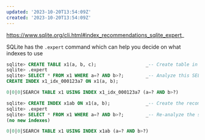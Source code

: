 ```yaml
---
updated: '2023-10-20T13:54:09Z'
created: '2023-10-20T13:54:09Z'
---
```

https://www.sqlite.org/cli.html#index_recommendations_sqlite_expert_

SQLite has the `.expert` command which can help you decide on what indexes to use

```sql
sqlite> CREATE TABLE x1(a, b, c);                  _-- Create table in database_ 
sqlite> .expert
sqlite> SELECT * FROM x1 WHERE a=? AND b>?;        _-- Analyze this SELECT_ 
CREATE INDEX x1_idx_000123a7 ON x1(a, b);

0|0|0|SEARCH TABLE x1 USING INDEX x1_idx_000123a7 (a=? AND b>?)

sqlite> CREATE INDEX x1ab ON x1(a, b);             _-- Create the recommended index_ 
sqlite> .expert
sqlite> SELECT * FROM x1 WHERE a=? AND b>?;        _-- Re-analyze the same SELECT_ 
(no new indexes)

0|0|0|SEARCH TABLE x1 USING INDEX x1ab (a=? AND b>?)
```


